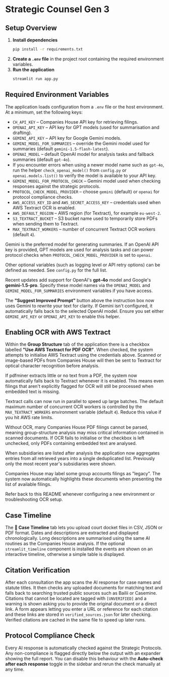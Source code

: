 # Strategic Counsel Gen 3

## Setup Overview

1. **Install dependencies**
   ```bash
   pip install -r requirements.txt
   ```
2. **Create a `.env` file** in the project root containing the required environment variables.
3. **Run the application**
   ```bash
   streamlit run app.py
   ```

## Required Environment Variables

The application loads configuration from a `.env` file or the host environment. At a minimum, set the following keys:

- `CH_API_KEY` – Companies House API key for retrieving filings.
- `OPENAI_API_KEY` – API key for GPT models (used for summarisation and drafting).
- `GEMINI_API_KEY` – API key for Google Gemini models.
- `GEMINI_MODEL_FOR_SUMMARIES` – override the Gemini model used for summaries (default `gemini-1.5-flash-latest`).
- `OPENAI_MODEL` – default OpenAI model for analysis tasks and fallback summaries (default `gpt-4o`).
-   If you encounter errors when using a newer model name such as `gpt-4o`, run
    the helper `check_openai_model()` from `config.py` or `openai.models.list()`
    to verify the model is available to your API key.
- `GEMINI_MODEL_FOR_PROTOCOL_CHECK` – Gemini model used when checking responses against the strategic protocols.
- `PROTOCOL_CHECK_MODEL_PROVIDER` – choose `gemini` (default) or `openai` for protocol compliance checks.
- `AWS_ACCESS_KEY_ID` and `AWS_SECRET_ACCESS_KEY` – credentials used when AWS Textract OCR is enabled.
- `AWS_DEFAULT_REGION` – AWS region (for Textract), for example `eu-west-2`.
- `S3_TEXTRACT_BUCKET` – S3 bucket name used to temporarily store PDFs when sending them to Textract.
- `MAX_TEXTRACT_WORKERS` – number of concurrent Textract OCR workers (default `4`).

Gemini is the preferred model for generating summaries. If an OpenAI API key is provided, GPT models are used for analysis tasks and can power protocol checks when `PROTOCOL_CHECK_MODEL_PROVIDER` is set to `openai`.

Other optional variables (such as logging level or API retry options) can be defined as needed. See `config.py` for the full list.

Recent updates add support for OpenAI's **gpt‑4o** model and Google's **gemini‑1.5-pro**. Specify these model names via the `OPENAI_MODEL` and `GEMINI_MODEL_FOR_SUMMARIES` environment variables if you have access.

The **"Suggest Improved Prompt"** button above the instruction box now uses Gemini to rewrite your text for clarity. If Gemini isn't configured, it automatically falls back to the selected OpenAI model. Ensure you set either `GEMINI_API_KEY` or `OPENAI_API_KEY` to enable this helper.

## Enabling OCR with AWS Textract

Within the **Group Structure** tab of the application there is a checkbox labelled **"Use AWS Textract for PDF OCR"**. When checked, the system attempts to initialise AWS Textract using the credentials above. Scanned or image-based PDFs from Companies House will then be sent to Textract for optical character recognition before analysis.

If pdfminer extracts little or no text from a PDF, the system now automatically falls back to Textract whenever it is enabled. This means even filings that aren't explicitly flagged for OCR will still be processed when embedded text is missing.

Textract calls can now run in parallel to speed up large batches. The default maximum number of concurrent OCR workers is controlled by the `MAX_TEXTRACT_WORKERS` environment variable (default `4`). Reduce this value if you hit AWS rate limits.

Without OCR, many Companies House PDF filings cannot be parsed, meaning group-structure analysis may miss critical information contained in scanned documents. If OCR fails to initialise or the checkbox is left unchecked, only PDFs containing embedded text are analysed.

When subsidiaries are listed after analysis the application now aggregates entries from all retrieved years into a single deduplicated list. Previously only the most recent year's subsidiaries were shown.

Companies House may label some group accounts filings as "legacy". The system now automatically highlights these documents when presenting the list of available filings.


Refer back to this README whenever configuring a new environment or troubleshooting OCR setup.

## Case Timeline

The **📅 Case Timeline** tab lets you upload court docket files in CSV, JSON or PDF format. Dates and descriptions are extracted and displayed chronologically. Long descriptions are summarised using the same AI routines as the Companies House analysis. If the optional `streamlit_timeline` component is installed the events are shown on an interactive timeline, otherwise a simple table is displayed.

## Citation Verification

After each consultation the app scans the AI response for case names and statute titles. It then checks any uploaded documents for matching text and falls back to searching trusted public sources such as Bailii or Casemine. Citations that cannot be located are tagged with `[UNVERIFIED]` and a warning is shown asking you to provide the original document or a direct link. A form appears letting you enter a URL or reference for each citation and these links are stored in `verified_sources.json` for later checking. Verified citations are cached in the same file to speed up later runs.

## Protocol Compliance Check

Every AI response is automatically checked against the Strategic Protocols. Any non-compliance is flagged directly below the output with an expander showing the full report. You can disable this behaviour with the **Auto-check after each response** toggle in the sidebar and rerun the check manually at any time.
